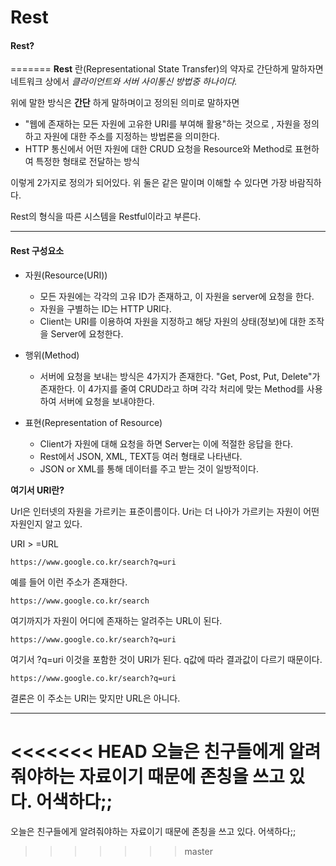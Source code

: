 # Rest

#### Rest?
=======
__Rest__ 란(Representational State Transfer)의 약자로 간단하게 말하자면 네트워크 상에서 _클라이언트와 서버 사이통신 방법중 하나이다._  

위에 말한 방식은 __간단__ 하게 말하며이고 정의된 의미로 말하자면 

- "웹에 존재하는 모든 자원에 고유한 URI를 부여해 활용"하는 것으로 , 자원을 정의하고 자원에 대한 주소를 지정하는 방법론을 의미한다.
-  HTTP 통신에서 어떤 자원에 대한 CRUD 요청을 Resource와 Method로 표현하여 특정한 형태로 전달하는 방식

이렇게 2가지로 정의가 되어있다. 위 둘은 같은 말이며 이해할 수 있다면 가장 바람직하다.

Rest의 형식을 따른 시스템을 Restful이라고 부른다.

___

#### Rest 구성요소

- 자원(Resource(URI))
  - 모든 자원에는 각각의 고유 ID가 존재하고,  이 자원을 server에 요청을 한다.
  - 자원을 구별하는 ID는 HTTP URI다.
  - Client는 URI를 이용하여 자원을 지정하고 해당 자원의 상태(정보)에 대한 조작을 Server에 요청한다.

- 행위(Method) 
  - 서버에 요청을 보내는 방식은 4가지가 존재한다. "Get, Post, Put, Delete"가 존재한다. 이 4가지를 줄여 CRUD라고 하며 각각 처리에 맞는 Method를 사용하여 서버에 요청을 보내야한다.  

- 표현(Representation of Resource)
  - Client가 자원에 대해 요청을 하면 Server는 이에 적절한 응답을 한다.
  - Rest에서 JSON, XML, TEXT등 여러 형태로 나타낸다.
  - JSON or XML를 통해 데이터를 주고 받는 것이 일방적이다.



__여기서 URI란?__

Url은 인터넷의 자원을 가르키는 표준이름이다. Uri는 더 나아가 가르키는 자원이 어떤 자원인지 알고 있다.

URI > =URL

```
https://www.google.co.kr/search?q=uri
```

예를 들어 이런 주소가 존재한다.

```
https://www.google.co.kr/search
```

여기까지가 자원이 어디에 존재하는 알려주는 URL이 된다.

```
https://www.google.co.kr/search?q=uri
```

여기서 ?q=uri 이것을 포함한 것이 URI가 된다. q값에 따라 결과값이 다르기 때문이다. 

```
https://www.google.co.kr/search?q=uri
```

결론은 이 주소는 URI는 맞지만 URL은 아니다.



___

<<<<<<< HEAD
오늘은 친구들에게 알려줘야하는 자료이기 때문에 존칭을 쓰고 있다. 어색하다;;
=======
오늘은 친구들에게 알려줘야하는 자료이기 때문에 존칭을 쓰고 있다. 어색하다;;
>>>>>>> master
